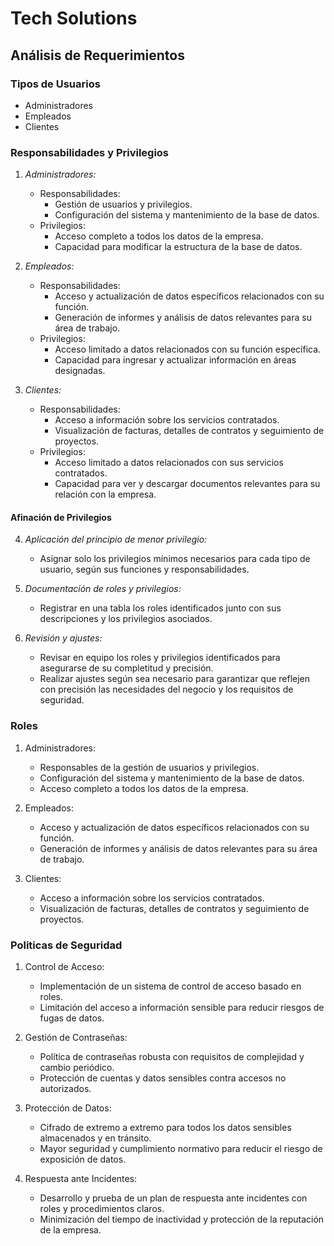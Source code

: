 # Tech Solutions

## Análisis de Requerimientos

### Tipos de Usuarios

   - Administradores
   - Empleados
   - Clientes

### Responsabilidades y Privilegios

1. *Administradores:*
   - Responsabilidades:
     - Gestión de usuarios y privilegios.
     - Configuración del sistema y mantenimiento de la base de datos.
   - Privilegios:
     - Acceso completo a todos los datos de la empresa.
     - Capacidad para modificar la estructura de la base de datos.

2. *Empleados:*
   - Responsabilidades:
     - Acceso y actualización de datos específicos relacionados con su función.
     - Generación de informes y análisis de datos relevantes para su área de trabajo.
   - Privilegios:
     - Acceso limitado a datos relacionados con su función específica.
     - Capacidad para ingresar y actualizar información en áreas designadas.

3. *Clientes:*
   - Responsabilidades:
     - Acceso a información sobre los servicios contratados.
     - Visualización de facturas, detalles de contratos y seguimiento de proyectos.
   - Privilegios:
     - Acceso limitado a datos relacionados con sus servicios contratados.
     - Capacidad para ver y descargar documentos relevantes para su relación con la empresa.

#### Afinación de Privilegios

4. *Aplicación del principio de menor privilegio:*
   - Asignar solo los privilegios mínimos necesarios para cada tipo de usuario, según sus funciones y responsabilidades.

5. *Documentación de roles y privilegios:*
   - Registrar en una tabla los roles identificados junto con sus descripciones y los privilegios asociados.

6. *Revisión y ajustes:*
   - Revisar en equipo los roles y privilegios identificados para asegurarse de su completitud y precisión.
   - Realizar ajustes según sea necesario para garantizar que reflejen con precisión las necesidades del negocio y los requisitos de seguridad.

### Roles

1. Administradores:
   - Responsables de la gestión de usuarios y privilegios.
   - Configuración del sistema y mantenimiento de la base de datos.
   - Acceso completo a todos los datos de la empresa.

2. Empleados:
   - Acceso y actualización de datos específicos relacionados con su función.
   - Generación de informes y análisis de datos relevantes para su área de trabajo.

3. Clientes:
   - Acceso a información sobre los servicios contratados.
   - Visualización de facturas, detalles de contratos y seguimiento de proyectos.

### Politicas de Seguridad

1. Control de Acceso:
   - Implementación de un sistema de control de acceso basado en roles.
   - Limitación del acceso a información sensible para reducir riesgos de fugas de datos.

2. Gestión de Contraseñas:
   - Política de contraseñas robusta con requisitos de complejidad y cambio periódico.
   - Protección de cuentas y datos sensibles contra accesos no autorizados.

3. Protección de Datos:
   - Cifrado de extremo a extremo para todos los datos sensibles almacenados y en tránsito.
   - Mayor seguridad y cumplimiento normativo para reducir el riesgo de exposición de datos.

4. Respuesta ante Incidentes:
   - Desarrollo y prueba de un plan de respuesta ante incidentes con roles y procedimientos claros.
   - Minimización del tiempo de inactividad y protección de la reputación de la empresa.
